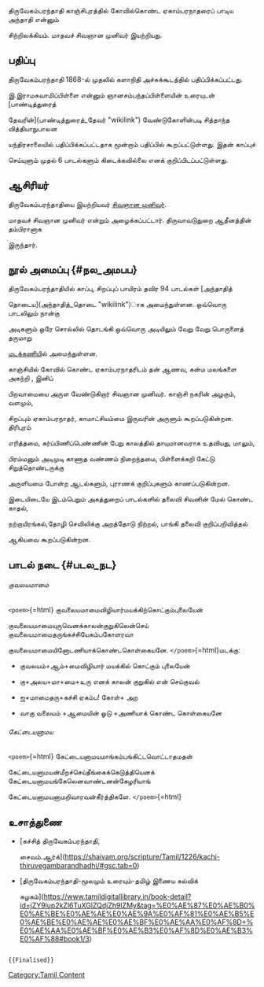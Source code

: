திருவேகம்பரந்தாதி காஞ்சிபுரத்தில் கோவில்கொண்ட ஏகாம்பரநாதரைப் பாடிய அந்தாதி என்னும்
சிற்றிலக்கியம். மாதவச் சிவஞான முனிவர் இயற்றியது.

## பதிப்பு

திருவேகம்பரந்தாதி 1868-ல் முதலில் களாநிதி அச்சுக்கூடத்தில் பதிப்பிக்கப்பட்டது.
இ.இராமசுவாமிப்பிள்ளை என்னும் ஞானசம்பந்தப்பிள்ளையின் உரையுடன் [பாண்டித்துரைத்
தேவரின்](பாண்டித்துரைத்_தேவர் "wikilink") வேண்டுகோளின்படி சித்தாந்த வித்தியாநுபாலன
யந்திரசாலையில் பதிப்பிக்கப்பட்டதாக மூன்றாம் பதிப்பில் கூறப்பட்டுள்ளது. இதன் காப்புச்
செய்யுளும் முதல் 6 பாடல்களும் கிடைக்கவில்லை எனக் குறிப்பிடப்பட்டுள்ளது.

## ஆசிரியர்

திருவேகம்பரந்தாதியை இயற்றியவர் [சிவஞான முனிவர்](சிவஞான_முனிவர் "wikilink").
மாதவச் சிவஞான முனிவர் என்றும் அழைக்கப்பட்டார். திருவாவடுதுறை ஆதீனத்தின் தம்பிரானாக
இருந்தார்.

## நூல் அமைப்பு {#நல_அமபப}

திருவேகம்பரந்தாதியில் காப்பு, சிறப்புப் பாயிரம் தவிர 94 பாடல்கள் [அந்தாதித்
தொடைய](அந்தாதித்_தொடை "wikilink")ாக அமைந்துள்ளன. ஒவ்வொரு பாடலிலும் நான்கு
அடிகளும் ஒரே சொல்லில் தொடங்கி ஒவ்வொரு அடியிலும் வேறு வேறு பொருளைத் தருமாறு
[மடக்கணிய](மடக்கணி_(மடக்கு_அணி) "wikilink")ில் அமைந்துள்ளன.

காஞ்சியில் கோவில் கொண்ட ஏகாம்பரநாதரிடம் தன் ஆணவ, கன்ம மலங்களை அகற்றி , இனிப்
பிறவாமையை அருள வேண்டுகிறார் சிவஞான முனிவர். காஞ்சி நகரின் அழகும், வளமும்,
சிறப்பும் ஏகாம்பரநாதர், காமாட்சியம்மை இருவரின் அருளும் கூறப்படுகின்றன. திரிபுரம்
எரித்தமை, கர்ப்பிணிப்பெண்ணின் பேறு காலத்தில் தாயுமானவராக உதவியது, மாலும்,
பிரம்மனும் அடிமுடி காணாத வண்ணம் நிறைந்தமை, பிள்ளைக்கறி கேட்டு சிறுத்தொண்டருக்கு
அருளியமை போன்ற ஆடல்களும், புராணக் குறிப்புகளும் காணப்படுகின்றன.

இடையிடையே இடம்பெறும் அகத்துறைப் பாடல்களில் தலைவி சிவனின் மேல் கொண்ட காதல்,
நற்றாயிரங்கல்,தோழி செவிலிக்கு அறத்தோடு நிற்றல், பாங்கி தலைவி குறிப்பறிவித்தல்
ஆகியவை கூறப்படுகின்றன.

## பாடல் நடை {#படல_நட}

###### குவலயமாமை

`<poem>`{=html} குவலையமாமைவிழியார்மயக்கிற்கொட்கும்புலையேன்
குவலையமாமையுருவெனக்காலன்குறுகிலென்செய் குவலையமாமைதருங்கச்சியேகம்பகோளரவா
குவலையமாமையினோடணியாக்கொண்டகொள்கையனே. `</poem>`{=html}மடக்கு:

-   குவலயம்+ஆம்+மைவிழியார் மயக்கில் கொட்கும் புலையேன்
-   கு+அலய+மா+மை+உரு எனக் காலன் குறுகில் என் செய்குவல்
-   ஐ+மாமைதரு+கச்சி ஏகம்ப! கோள்+ அற
-   வாகு வலையம் +ஆமையின் ஓடு +அணியாக் கொண்ட கொள்கையனே

###### கேட்டையனாமய

`<poem>`{=html} கேட்டையனாமயமாங்கம்பங்கிட்டவொட்டாதமதன்
கேட்டையனாமயன்மீறச்செய்தீங்கைக்கெடுத்தியெனக் கேட்டையனாமயங்கேலெனவாண்டனன்கேழரியாங்
கேட்டையனாமயனாமறிவாரவன்கீர்த்திகளே. `</poem>`{=html}

## உசாத்துணை

-   [கச்சித் திருவேகம்பரந்தாதி,
    சைவம்.ஆர்க்](https://shaivam.org/scripture/Tamil/1226/kachi-thiruvegambarandhadhi/#gsc.tab=0)
-   [திருவேகம்பரந்தாதி-மூலமும் உரையும்-தமிழ் இணைய கல்விக்
    கழகம்](https://www.tamildigitallibrary.in/book-detail?id=jZY9lup2kZl6TuXGlZQdjZh9lZMy&tag=%E0%AE%87%E0%AE%B0%E0%AE%BE%E0%AE%AE%E0%AE%9A%E0%AF%81%E0%AE%B5%E0%AE%BE%E0%AE%AE%E0%AE%BF%E0%AE%AA%E0%AF%8D+%E0%AE%AA%E0%AE%BF%E0%AE%B3%E0%AF%8D%E0%AE%B3%E0%AF%88#book1/3)

```{=mediawiki}
{{Finalised}}
```
[Category:Tamil Content](Category:Tamil_Content "wikilink")
